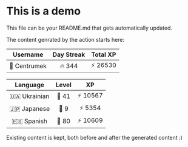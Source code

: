 # This is a demo

This file can be your README.md that gets automatically updated.

The content genrated by the action starts here:

<!--START_SECTION:duolingoStats-->
<!-- Automatically generated with https://github.com/centrumek/duolingo-readme-stats-->

| Username | Day Streak | Total XP |
|:---:|:---:|:---:|
| 👤 Centrumek | 🔥 344 | ⚡ 26530 |

| Language | Level | XP |
|:---:|:---:|:---:|
| 🇺🇦 Ukrainian | 👑 41 | ⚡ 10567 |
| 🇯🇵 Japanese | 👑 9 | ⚡ 5354 |
| 🇪🇸 Spanish | 👑 80 | ⚡ 10609 |

<!--END_SECTION:duolingoStats-->

Existing content is kept, both before and after the generated content :)